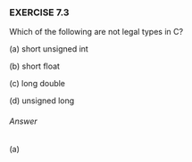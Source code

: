 ### EXERCISE 7.3

Which of the following are not legal types in C?

(a) short unsigned int

(b) short float

(c) long double

(d) unsigned long

###### Answer

(a) 

